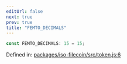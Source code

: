 ```yaml
---
editUrl: false
next: true
prev: true
title: "FEMTO_DECIMALS"
---
```


```ts
const FEMTO_DECIMALS: 15 = 15;
```

Defined in: [packages/iso-filecoin/src/token.js:6](https://github.com/hugomrdias/filecoin/blob/785c3411e0df74cabd3b2718e9d4a52c466ba914/packages/iso-filecoin/src/token.js#L6)
